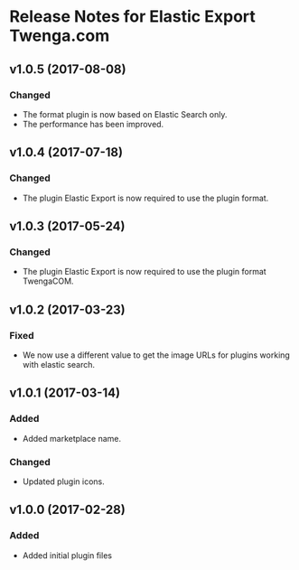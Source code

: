 # Release Notes for Elastic Export Twenga.com

## v1.0.5 (2017-08-08)

### Changed
- The format plugin is now based on Elastic Search only.
- The performance has been improved.

## v1.0.4 (2017-07-18)

### Changed
- The plugin Elastic Export is now required to use the plugin format.

## v1.0.3 (2017-05-24)

### Changed
- The plugin Elastic Export is now required to use the plugin format TwengaCOM.

## v1.0.2 (2017-03-23)

### Fixed
- We now use a different value to get the image URLs for plugins working with elastic search.

## v1.0.1 (2017-03-14)

### Added
- Added marketplace name.

### Changed
- Updated plugin icons.

## v1.0.0 (2017-02-28)
 
### Added
- Added initial plugin files
